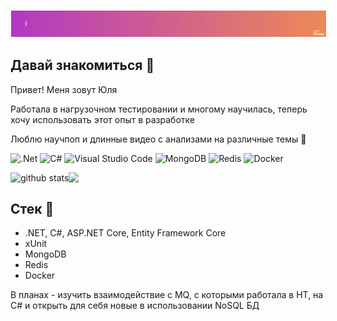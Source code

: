   <img style="border-width: thin;
    border-color: white;
    border-style: solid;" src="https://github.com/gfg7/gfg7/blob/main/gfg7-hello-world.gif"/>
## Давай знакомиться 👋
Привет! Меня зовут Юля

Работала в нагрузочном тестировании и многому научилась, теперь хочу использовать этот опыт в разработке

Люблю научпоп и длинные видео с анализами на различные темы :eyes:

![.Net](https://img.shields.io/badge/.NET-5C2D91?style=for-the-badge&logo=.net&logoColor=white)
![C#](https://img.shields.io/badge/c%23-%23239120.svg?style=for-the-badge&logo=c-sharp&logoColor=white)
![Visual Studio Code](https://img.shields.io/badge/Visual%20Studio%20Code-0078d7.svg?style=for-the-badge&logo=visual-studio-code&logoColor=white)
![MongoDB](https://img.shields.io/badge/MongoDB-%234ea94b.svg?style=for-the-badge&logo=mongodb&logoColor=white)
![Redis](https://img.shields.io/badge/redis-%23DD0031.svg?style=for-the-badge&logo=redis&logoColor=white)
![Docker](https://img.shields.io/badge/docker-%230db7ed.svg?style=for-the-badge&logo=docker&logoColor=white)

<div style="display:flex; width:590px" >
  <img src="https://github-readme-stats.vercel.app/api?username=gfg7&layout=compact&bg_color=25,B53BC4,EF8B59&title_color=fff&text_color=fff" alt="github stats"/>

  <img src="https://github-readme-stats.vercel.app/api/top-langs?username=gfg7&show_icons=true&count_private=false&layout=compact&bg_color=85,EF8B59,B53BC4&title_color=fff&text_color=fff&hide=css,scss,html"/>
</div>

## Стек :hammer:
- .NET, C#, ASP.NET Core, Entity Framework Core
- xUnit
- MongoDB
- Redis
- Docker

В планах - изучить взаимодействие с MQ, с которыми работала в НТ, на C# и открыть для себя новые в использовании NoSQL БД
